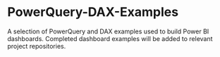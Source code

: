 # PowerQuery-DAX-Examples
A selection of PowerQuery and DAX examples used to build Power BI dashboards. 
Completed dashboard examples will be added to relevant project repositories.
